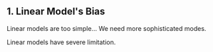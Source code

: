## 1. Linear Model's Bias

Linear models are too simple... We need more sophisticated modes.

Linear models have severe limitation.